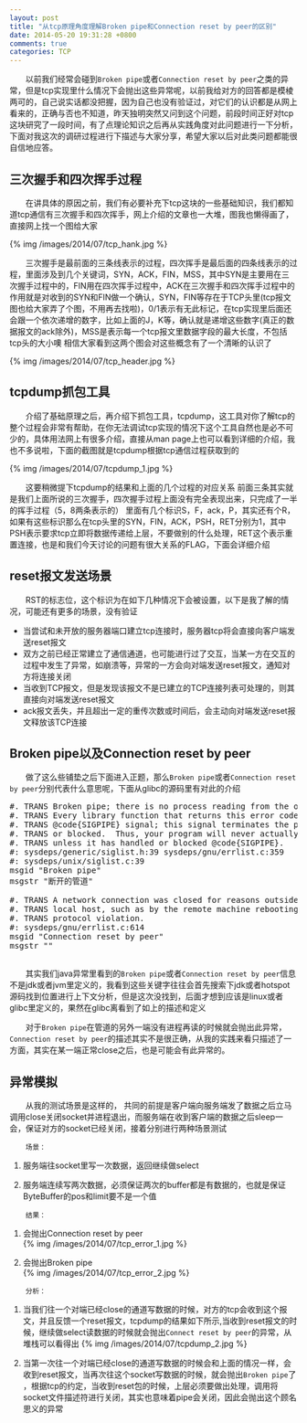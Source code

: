 ```yaml
---
layout: post
title: "从tcp原理角度理解Broken pipe和Connection reset by peer的区别"
date: 2014-05-20 19:31:28 +0800
comments: true
categories: TCP
---
```

&#8195;&#8195;以前我们经常会碰到`Broken pipe`或者`Connection reset by peer`之类的异常，但是tcp实现里什么情况下会抛出这些异常呢，以前我给对方的回答都是模棱两可的，自己说实话都没把握，因为自己也没有验证过，对它们的认识都是从网上看来的，正确与否也不知道，昨天独明突然又问到这个问题，前段时间正好对tcp这块研究了一段时间，有了点理论知识之后再从实践角度对此问题进行一下分析，下面对我这次的调研过程进行下描述与大家分享，希望大家以后对此类问题都能很自信地应答。


## 三次握手和四次挥手过程
&#8195;&#8195;在讲具体的原因之前，我们有必要补充下tcp这块的一些基础知识，我们都知道tcp通信有三次握手和四次挥手，网上介绍的文章也一大堆，图我也懒得画了，直接网上找一个图给大家
<!--more-->

{% img /images/2014/07/tcp_hank.jpg %}

&#8195;&#8195;三次握手是最前面的三条线表示的过程，四次挥手是最后面的四条线表示的过程，里面涉及到几个关键词，SYN，ACK，FIN，MSS，其中SYN是主要用在三次握手过程中的，FIN用在四次挥手过程中，ACK在三次握手和四次挥手过程中的作用就是对收到的SYN和FIN做一个确认，SYN，FIN等存在于TCP头里(tcp报文图也给大家弄了个图，不用再去找啦)，0/1表示有无此标记，在tcp实现里后面还会跟一个依次递增的数字，比如上面的J，K等，确认就是递增这些数字(真正的数据报文的ack除外)，MSS是表示每一个tcp报文里数据字段的最大长度，不包括tcp头的大小噢
相信大家看到这两个图会对这些概念有了一个清晰的认识了

{% img /images/2014/07/tcp_header.jpg %}

## tcpdump抓包工具
&#8195;&#8195;介绍了基础原理之后，再介绍下抓包工具，tcpdump，这工具对你了解tcp的整个过程会非常有帮助，在你无法调试tcp实现的情况下这个工具自然也是必不可少的，具体用法网上有很多介绍，直接从man page上也可以看到详细的介绍，我也不多说啦，下面的截图就是tcpdump根据tcp通信过程获取到的

{% img /images/2014/07/tcpdump_1.jpg %}

&#8195;&#8195;这要稍微提下tcpdump的结果和上面的几个过程的对应关系
前面三条其实就是我们上面所说的三次握手，四次握手过程上面没有完全表现出来，只完成了一半的挥手过程（5，8两条表示的）
里面有几个标识S，F，ack，P，其实还有个R，如果有这些标识那么在tcp头里的SYN，FIN，ACK，PSH，RET分别为1，其中PSH表示要求tcp立即将数据传递给上层，不要做别的什么处理，RET这个表示重置连接，也是和我们今天讨论的问题有很大关系的FLAG，下面会详细介绍

## reset报文发送场景
&#8195;&#8195;RST的标志位，这个标识为在如下几种情况下会被设置，以下是我了解的情况，可能还有更多的场景，没有验证

* 当尝试和未开放的服务器端口建立tcp连接时，服务器tcp将会直接向客户端发送reset报文
* 双方之前已经正常建立了通信通道，也可能进行过了交互，当某一方在交互的过程中发生了异常，如崩溃等，异常的一方会向对端发送reset报文，通知对方将连接关闭
* 当收到TCP报文，但是发现该报文不是已建立的TCP连接列表可处理的，则其直接向对端发送reset报文
* ack报文丢失，并且超出一定的重传次数或时间后，会主动向对端发送reset报文释放该TCP连接

## Broken pipe以及Connection reset by peer

&#8195;&#8195;做了这么些铺垫之后下面进入正题，那么`Broken pipe`或者`Connection reset by peer`分别代表什么意思呢，下面从glibc的源码里有对此的介绍

<pre class="prettyPrint">
#. TRANS Broken pipe; there is no process reading from the other end of a pipe.
#. TRANS Every library function that returns this error code also generates a
#. TRANS @code{SIGPIPE} signal; this signal terminates the program if not handled
#. TRANS or blocked.  Thus, your program will never actually see @code{EPIPE}
#. TRANS unless it has handled or blocked @code{SIGPIPE}.
#: sysdeps/generic/siglist.h:39 sysdeps/gnu/errlist.c:359
#: sysdeps/unix/siglist.c:39
msgid "Broken pipe"
msgstr "断开的管道"

#. TRANS A network connection was closed for reasons outside the control of the
#. TRANS local host, such as by the remote machine rebooting or an unrecoverable
#. TRANS protocol violation.
#: sysdeps/gnu/errlist.c:614
msgid "Connection reset by peer"
msgstr ""

</pre>


&#8195;&#8195;其实我们java异常里看到的`Broken pipe`或者`Connection reset by peer`信息不是jdk或者jvm里定义的，我看到这些关键字往往会首先搜索下jdk或者hotspot源码找到位置进行上下文分析，但是这次没找到，后面才想到应该是linux或者glibc里定义的，果然在glibc离看到了如上的描述和定义

&#8195;&#8195;对于`Broken pipe`在管道的另外一端没有进程再读的时候就会抛出此异常，`Connection reset by peer`的描述其实不是很正确，从我的实践来看只描述了一方面，其实在某一端正常close之后，也是可能会有此异常的。

## 异常模拟
&#8195;&#8195;从我的测试场景是这样的，
共同的前提是客户端向服务端发了数据之后立马调用close关闭socket并进程退出，而服务端在收到客户端的数据之后sleep一会，保证对方的socket已经关闭，接着分别进行两种场景测试

&#8195;&#8195;`场景：`

1. 服务端往socket里写一次数据，返回继续做select

2. 服务端连续写两次数据，必须保证两次的buffer都是有数据的，也就是保证ByteBuffer的pos和limit要不是一个值

&#8195;&#8195;`结果：`

1. 会抛出Connection reset by peer </br> 
{% img /images/2014/07/tcp_error_1.jpg %}

2. 会抛出Broken pipe</br> 
{% img /images/2014/07/tcp_error_2.jpg %}


&#8195;&#8195;`分析：`

1. 当我们往一个对端已经close的通道写数据的时候，对方的tcp会收到这个报文，并且反馈一个reset报文，tcpdump的结果如下所示,当收到reset报文的时候，继续做select读数据的时候就会抛出`Connect reset by peer`的异常，从堆栈可以看得出
{% img /images/2014/07/tcpdump_2.jpg %}

2. 当第一次往一个对端已经close的通道写数据的时候会和上面的情况一样，会收到reset报文，当再次往这个socket写数据的时候，就会抛出`Broken pipe`了
，根据tcp的约定，当收到reset包的时候，上层必须要做出处理，调用将socket文件描述符进行关闭，其实也意味着pipe会关闭，因此会抛出这个顾名思义的异常 